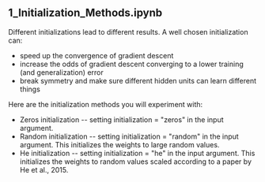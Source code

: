 ## 1_Initialization_Methods.ipynb

Different initializations lead to different results. A well chosen initialization can: 
* speed up the convergence of gradient descent
* increase the odds of gradient descent converging to a lower training (and generalization) error
* break symmetry and make sure different hidden units can learn different things

Here are the initialization methods you will experiment with:
* Zeros initialization -- setting initialization = "zeros" in the input argument.
* Random initialization -- setting initialization = "random" in the input argument. This initializes the weights to large random values.
* He initialization -- setting initialization = "he" in the input argument. This initializes the weights to random values scaled according to a paper by He et al., 2015.
	
